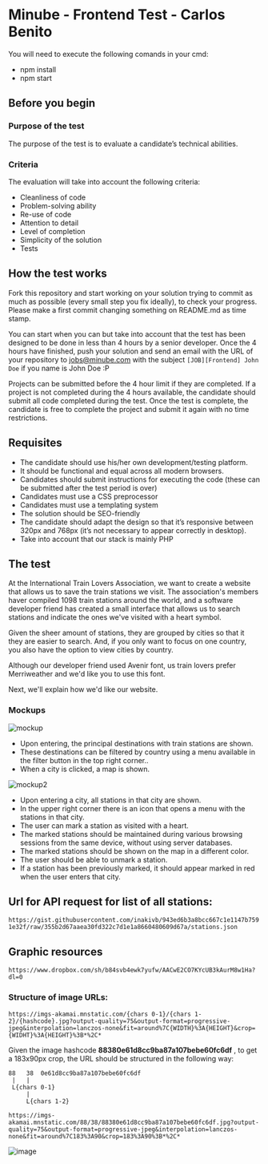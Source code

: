 # Minube - Frontend Test - Carlos Benito

You will need to execute the following comands in your cmd:
  - npm install
  - npm start
## Before you begin
### Purpose of the test
The purpose of the test is to evaluate a candidate’s technical abilities.

### Criteria
The evaluation will take into account the following criteria:
- Cleanliness of code
- Problem-solving ability
- Re-use of code
- Attention to detail
- Level of completion
- Simplicity of the solution
- Tests

## How the test works
Fork this repository and start working on your solution trying to commit as much as possible (every small step you fix ideally), to check your progress. Please make a first commit changing something on README.md as time stamp.

You can start when you can but take into account that the test has been designed to be done in less than 4 hours by a senior developer. Once the 4 hours have finished, push your solution and send an email with the URL of your repository to jobs@minube.com with the subject ``[JOB][Frontend] John Doe`` if you name is John Doe :P

Projects can be submitted before the 4 hour limit if they are completed. If a project is not completed during the 4 hours available, the candidate should submit all code completed during the test. Once the test is complete, the candidate is free to complete the project and submit it again with no time restrictions.

## Requisites
- The candidate should use his/her own development/testing platform.
- It should be functional and equal across all modern browsers.
- Candidates should submit instructions for executing the code (these can be submitted after the test period is over)
- Candidates must use a CSS preprocessor
- Candidates must use a templating system
- The solution should be SEO-friendly
- The candidate should adapt the design so that it’s responsive between 320px and 768px (it’s not necessary to appear correctly in desktop).
- Take into account that our stack is mainly PHP

## The test
At the International Train Lovers Association, we want to create a website that allows us to save the train stations we visit. The association's members haver compiled 1098 train stations around the world, and a software developer friend has created a small interface that allows us to search stations and indicate the ones we've visited with a heart symbol.

Given the sheer amount of stations, they are grouped by cities so that it they are easier to search. And, if you only want to focus on one country, you also have the option to view cities by country.

Although our developer friend used Avenir font, us train lovers prefer Merriweather and we'd like you to use this font.

Next, we'll explain how we'd like our website.

### Mockups
![mockup](https://imgs-akamai.mnstatic.com/tools/tests/frontend/mockup.png)

- Upon entering, the principal destinations with train stations are shown.
- These destinations can be filtered by country using a menu available in the filter button in the top right corner..
- When a city is clicked, a map is shown.

![mockup2](https://imgs-akamai.mnstatic.com/tools/tests/frontend/mockup2.png)

- Upon entering a city, all stations in that city are shown.
- In the upper right corner there is an icon that opens a menu with the stations in that city.
- The user can mark a station as visited with a heart.
- The marked stations should be maintained during various browsing sessions from the same device, without using server databases.
- The marked stations should be shown on the map in a different color.
- The user should be able to unmark a station.
- If a station has been previously marked, it should appear marked in red when the user enters that city.

## Url for API request for list of all stations:
``https://gist.githubusercontent.com/inakivb/943ed6b3a8bcc667c1e1147b7591e32f/raw/355b2d67aaea30fd322c7d1e1a8660480609d67a/stations.json``

## Graphic resources
``https://www.dropbox.com/sh/b84svb4ewk7yufw/AACwE2CO7KYcUB3kAurM8w1Ha?dl=0``

### Structure of image URLs:
`https://imgs-akamai.mnstatic.com/{chars 0-1}/{chars 1-2}/{hashcode}.jpg?output-quality=75&output-format=progressive-jpeg&interpolation=lanczos-none&fit=around%7C{WIDTH}%3A{HEIGHT}&crop={WIDHT}%3A{HEIGHT}%3B*%2C*`

Given the image hashcode **88380e61d8cc9ba87a107bebe60fc6df** , to get a 183x90px crop, the URL should be structured in the following way:
```
88   38  0e61d8cc9ba87a107bebe60fc6df
 |   |
 L{chars 0-1}
     |
     L{chars 1-2}
```

``https://imgs-akamai.mnstatic.com/88/38/88380e61d8cc9ba87a107bebe60fc6df.jpg?output-quality=75&output-format=progressive-jpeg&interpolation=lanczos-none&fit=around%7C183%3A90&crop=183%3A90%3B*%2C*``

![image](https://imgs-akamai.mnstatic.com/88/38/88380e61d8cc9ba87a107bebe60fc6df.jpg?output-quality=75&output-format=progressive-jpeg&interpolation=lanczos-none&fit=around%7C183%3A90&crop=183%3A90%3B*%2C*
)
